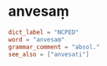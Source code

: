 # anvesaṃ

``` toml
dict_label = "NCPED"
word = "anvesaṃ"
grammar_comment = "absol."
see_also = ["anvesati"]
```

